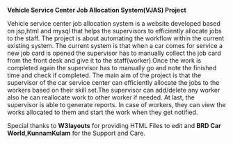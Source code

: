 <b>Vehicle Service Center Job Allocation System(VJAS) Project</b>

Vehicle service center job allocation system is a website developed based on jsp,html and mysql that helps the supervisors to efficiently allocate jobs to the staff. The project is about automating the workflow within the current existing system. The current system is that when a car comes for service a new job card is opened the supervisor has to manually collect the job card from the front desk and give it to the staff(worker).Once the work is completed again the supervisor has to manually go and note the finished time and check if completed.  The main aim of the project is that the supervisor of the car service center can efficiently allocate the jobs to the workers based on their skill set.The supervisor can add/delete any worker also he can reallocate work to other worker if needed. At last, the supervisor is able to generate reports. In case of workers, they can view the works allocated to them and start the work when they get notified.

Special thanks to <b>W3layouts</b> for providing HTML Files to edit and <b>BRD Car World,KunnamKulam</b> for the Support and Care.
